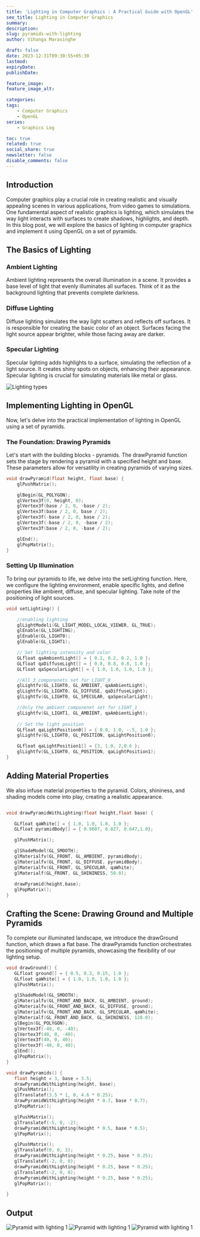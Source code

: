 ```yaml
---
title: 'Lighting in Computer Graphics : A Practical Guide with OpenGL'
seo_title: Lighting in Computer Graphics
summary: 
description: 
slug: pyramids-with-lighting
author: Vihanga Marasinghe

draft: false
date: 2023-12-31T09:30:55+05:30
lastmod: 
expiryDate: 
publishDate: 

feature_image: 
feature_image_alt: 

categories:
tags:
    - Computer Graphics
    - OpenGL
series: 
    - Graphics Log

toc: true
related: true
social_share: true
newsletter: false
disable_comments: false
---
```


## Introduction 

Computer graphics play a crucial role in creating realistic and visually appealing scenes in various applications, from video games to simulations. One fundamental aspect of realistic graphics is lighting, which simulates the way light interacts with surfaces to create shadows, highlights, and depth. In this blog post, we will explore the basics of lighting in computer graphics and implement it using OpenGL on a set of pyramids.

## The Basics of Lighting

### Ambient Lighting

Ambient lighting represents the overall illumination in a scene. It provides a base level of light that evenly illuminates all surfaces. Think of it as the background lighting that prevents complete darkness.

### Diffuse Lighting

Diffuse lighting simulates the way light scatters and reflects off surfaces. It is responsible for creating the basic color of an object. Surfaces facing the light source appear brighter, while those facing away are darker.

### Specular Lighting

Specular lighting adds highlights to a surface, simulating the reflection of a light source. It creates shiny spots on objects, enhancing their appearance. Specular lighting is crucial for simulating materials like metal or glass.  

![Lighting types ](lighting%20types.png)


## Implementing Lighting in OpenGL

Now, let's delve into the practical implementation of lighting in OpenGL using a set of pyramids.

### The Foundation: Drawing Pyramids

Let's start with the building blocks - pyramids. The drawPyramid function sets the stage by rendering a pyramid with a specified height and base. These parameters allow for versatility in creating pyramids of varying sizes.

``` c++
void drawPyramid(float height, float base) {
    glPushMatrix();

    glBegin(GL_POLYGON);
    glVertex3f(0, height, 0);
    glVertex3f(base / 2, 0, -base / 2);
    glVertex3f(base / 2, 0, base / 2);
    glVertex3f(-base / 2, 0, base / 2);
    glVertex3f(-base / 2, 0, -base / 2);
    glVertex3f(base / 2, 0, -base / 2);

    glEnd();
    glPopMatrix();
}
```

### Setting Up Illumination

To bring our pyramids to life, we delve into the setLighting function. Here, we configure the lighting environment, enable specific lights, and define properties like ambient, diffuse, and specular lighting. Take note of the positioning of light sources.

``` c++
void setLighting() {

    //enabling lighting
    glLightModeli(GL_LIGHT_MODEL_LOCAL_VIEWER, GL_TRUE);
    glEnable(GL_LIGHTING);
    glEnable(GL_LIGHT0);
    glEnable(GL_LIGHT1);

    // Set lighting intensity and color
    GLfloat qaAmbientLight[] = { 0.2, 0.2, 0.2, 1.0 };
    GLfloat qaDiffuseLight[] = { 0.8, 0.8, 0.8, 1.0 };
    GLfloat qaSpecularLight[] = { 1.0, 1.0, 1.0, 1.0 };

    //All 3 componenets set for LIGHT_0
    glLightfv(GL_LIGHT0, GL_AMBIENT, qaAmbientLight);
    glLightfv(GL_LIGHT0, GL_DIFFUSE, qaDiffuseLight);
    glLightfv(GL_LIGHT0, GL_SPECULAR, qaSpecularLight);

    //Only the ambient componenet set for LIGHT_1
    glLightfv(GL_LIGHT1, GL_AMBIENT, qaAmbientLight);
   
    // Set the light position
    GLfloat qaLightPosition0[] = { 0.0, 1.0, -.5, 1.0 };
    glLightfv(GL_LIGHT0, GL_POSITION, qaLightPosition0);

    GLfloat qaLightPosition1[] = {3, 1.0, 2,0.6 };
    glLightfv(GL_LIGHT0, GL_POSITION, qaLightPosition1);
}
``` 

## Adding Material Properties

 We also infuse material properties to the pyramid. Colors, shininess, and shading models come into play, creating a realistic appearance.

 ``` c++ 

 void drawPyramidWithLighting(float height,float base) {

    GLfloat qaWhite[] = { 1.0, 1.0, 1.0, 1.0 };
    GLfloat pyramidBody[] = { 0.9607, 0.827, 0.647,1.0};

    glPushMatrix();

    glShadeModel(GL_SMOOTH);
    glMaterialfv(GL_FRONT, GL_AMBIENT, pyramidBody);
    glMaterialfv(GL_FRONT, GL_DIFFUSE, pyramidBody);
    glMaterialfv(GL_FRONT, GL_SPECULAR, qaWhite);
    glMaterialf(GL_FRONT, GL_SHININESS, 50.0);
   
    drawPyramid(height,base);
    glPopMatrix();
}
```

## Crafting the Scene: Drawing Ground and Multiple Pyramids

To complete our illuminated landscape, we introduce the drawGround function, which draws a flat base. The drawPyramids function orchestrates the positioning of multiple pyramids, showcasing the flexibility of our lighting setup.

 ``` c++ 
void drawGround() {
    GLfloat ground[] = { 0.5, 0.3, 0.15, 1.0 };
    GLfloat qaWhite[] = { 1.0, 1.0, 1.0, 1.0 };
    glPushMatrix();

    glShadeModel(GL_SMOOTH);
    glMaterialfv(GL_FRONT_AND_BACK, GL_AMBIENT, ground);
    glMaterialfv(GL_FRONT_AND_BACK, GL_DIFFUSE, ground);
    glMaterialfv(GL_FRONT_AND_BACK, GL_SPECULAR, qaWhite);
    glMaterialf(GL_FRONT_AND_BACK, GL_SHININESS, 128.0);
    glBegin(GL_POLYGON);
    glVertex3f(-40, 0, -40);
    glVertex3f(40, 0, -40);
    glVertex3f(40, 0, 40);
    glVertex3f(-40, 0, 40);
    glEnd();
    glPopMatrix();
}

void drawPyramids() {
    float height = 3, base = 3.5;
    drawPyramidWithLighting(height, base);
    glPushMatrix();
    glTranslatef(3.5 * 1, 0, 4.6 * 0.25);
    drawPyramidWithLighting(height * 0.7, base * 0.7);
    glPopMatrix();

    glPushMatrix();
    glTranslatef(-5, 0, -2);
    drawPyramidWithLighting(height * 0.5, base * 0.5);
    glPopMatrix();

    glPushMatrix();
    glTranslatef(0, 0, 3);
    drawPyramidWithLighting(height * 0.25, base * 0.25);
    glTranslatef(-2, 0, 0);
    drawPyramidWithLighting(height * 0.25, base * 0.25);
    glTranslatef(-2, 0, 0);
    drawPyramidWithLighting(height * 0.25, base * 0.25);
    glPopMatrix();

}
```
## Output 

![Pyramid with lighting 1](pyramid1.PNG)
![Pyramid with lighting 1](pyramid2.PNG)
![Pyramid with lighting 1](pyramid3.PNG)